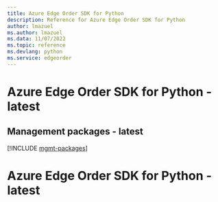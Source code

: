 ```yaml
---
title: Azure Edge Order SDK for Python
description: Reference for Azure Edge Order SDK for Python
author: lmazuel
ms.author: lmazuel
ms.data: 11/07/2022
ms.topic: reference
ms.devlang: python
ms.service: edgeorder
---
```

# Azure Edge Order SDK for Python - latest

## Management packages - latest
[!INCLUDE [mgmt-packages](edge-order-mgmt-index.md)]
# Azure Edge Order SDK for Python - latest